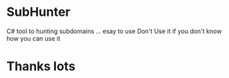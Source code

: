 # SubHunter


C# tool to hunting subdomains ... esay to use
 Don't Use it if you don't know how you can use it 
 
# Thanks lots
